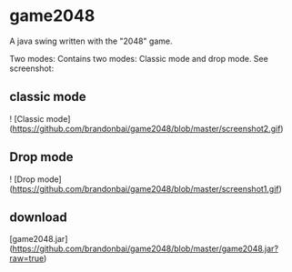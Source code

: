 # game2048
A java swing written with the "2048" game.

Two modes:
Contains two modes: Classic mode and drop mode. See screenshot:

## classic mode

! [Classic mode] (https://github.com/brandonbai/game2048/blob/master/screenshot2.gif)

## Drop mode

! [Drop mode] (https://github.com/brandonbai/game2048/blob/master/screenshot1.gif)

## download

[game2048.jar] (https://github.com/brandonbai/game2048/blob/master/game2048.jar?raw=true)
